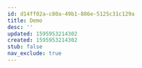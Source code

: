 ```yaml
---
id: d14ff02a-c80a-49b1-886e-5125c31c129a
title: Demo
desc: ''
updated: 1595953214302
created: 1595953214302
stub: false
nav_exclude: true
---
```


